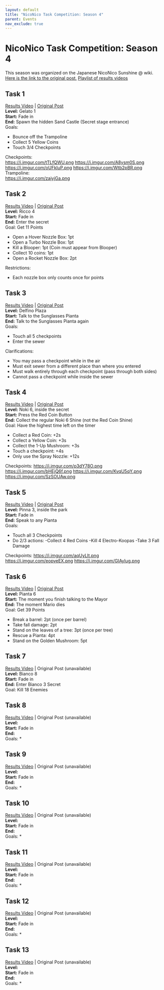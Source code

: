 ```yaml
---
layout: default
title: "NicoNico Task Competition: Season 4"
parent: Events
nav_exclude: true
---
```

# NicoNico Task Competition: Season 4
This season was organized on the Japanese NicoNico Sunshine @ wiki.
[Here is the link to the original post.](https://www49.atwiki.jp/mario-sunshine/pages/68.html)
[Playlist of results videos](https://www.youtube.com/playlist?list=PLDQn8zHkFza_TvN_hhPjA0n780zfDiLPP)

## Task 1
[Results Video](https://www.youtube.com/watch?v=wZ1y4qTgGWA) | [Original Post](https://www49.atwiki.jp/mario-sunshine/pages/69.html)  
**Level:** Gelato 1  
**Start:** Fade in  
**End:** Spawn the hidden Sand Castle (Secret stage entrance)  
Goals: 
* Bounce off the Trampoline
* Collect 5 Yellow Coins
* Touch 3/4 Checkpoints

Checkpoints:  
https://i.imgur.com/tTLfQWU.png  https://i.imgur.com/A8ysm0S.png  https://i.imgur.com/oUFkIuP.png  https://i.imgur.com/Wtb2pBR.png  
Trampoline:  
https://i.imgur.com/zajyjGa.png  

## Task 2
[Results Video](https://www.youtube.com/watch?v=vcO9AUqRRWg) | [Original Post](https://www49.atwiki.jp/mario-sunshine/pages/70.html)  
**Level:** Ricco 4  
**Start:** Fade in  
**End:** Enter the secret  
Goal: Get 11 Points
* Open a Hover Nozzle Box: 1pt
* Open a Turbo Nozzle Box: 1pt
* Kill a Blooper: 1pt (Coin must appear from Blooper)
* Collect 10 coins: 1pt
* Open a Rocket Nozzle Box: 2pt

Restrictions:
* Each nozzle box only counts once for points

## Task 3
[Results Video](https://www.youtube.com/watch?v=CXxKcfhI0L0) | [Original Post](https://www49.atwiki.jp/mario-sunshine/pages/71.html)  
**Level:** Delfino Plaza  
**Start:** Talk to the Sunglasses Pianta  
**End:** Talk to the Sunglasses Pianta again  
Goals: 
* Touch all 5 checkpoints
* Enter the sewer

Clarifications:
* You may pass a checkpoint while in the air
* Must exit sewer from a different place than where you entered
* Must walk entirely through each checkpoint (pass through both sides)
* Cannot pass a checkpoint while inside the sewer

## Task 4
[Results Video](https://www.youtube.com/watch?v=ly_BsxI6msU) | [Original Post](https://www49.atwiki.jp/mario-sunshine/pages/72.html)  
**Level:** Noki 6, inside the secret  
**Start:** Press the Red Coin Button  
**End:** Collect the regular Noki 6 Shine (not the Red Coin Shine)  
Goal: Have the highest time left on the timer
* Collect a Red Coin: +2s
* Collect a Yellow Coin: +3s
* Collect the 1-Up Mushroom: +3s
* Touch a checkpoint: +4s
* Only use the Spray Nozzle: +12s

Checkpoints:
https://i.imgur.com/p3dY78O.png  https://i.imgur.com/bHEjQ6f.png  https://i.imgur.com/KvqU5qY.png  https://i.imgur.com/SzSOUAw.png

## Task 5
[Results Video](https://www.youtube.com/watch?v=g0Ez5owg-yo) | [Original Post](https://www49.atwiki.jp/mario-sunshine/pages/73.html)  
**Level:** Pinna 3, inside the park  
**Start:** Fade in  
**End:** Speak to any Pianta  
Goals: 
* Touch all 3 Checkpoints
* Do 2/3 actions:
	-Collect 4 Red Coins
	-Kill 4 Electro-Koopas
	-Take 3 Fall Damage  

Checkpoints:
https://i.imgur.com/aqUyLlt.png  https://i.imgur.com/eopveEX.png  https://i.imgur.com/GIAylug.png 

## Task 6
[Results Video](https://www.youtube.com/watch?v=s4W0dE1a994) | [Original Post](https://www49.atwiki.jp/mario-sunshine/pages/74.html)  
**Level:** Pianta 6  
**Start:** The moment you finish talking to the Mayor  
**End:** The moment Mario dies  
Goal: Get 39 Points
* Break a barrel: 2pt (once per barrel)
* Take fall damage: 2pt
* Stand on the leaves of a tree: 3pt (once per tree)
* Rescue a Pianta: 4pt
* Stand on the Golden Mushroom: 5pt

## Task 7
[Results Video](https://www.youtube.com/watch?v=emkg4JUW8jI) | Original Post (unavailable)  
**Level:** Bianco 8  
**Start:** Fade in  
**End:** Enter Bianco 3 Secret  
Goal: Kill 18 Enemies

## Task 8
[Results Video](https://www.youtube.com/watch?v=SsbMipzi4RQ) | Original Post (unavailable)  
**Level:**   
**Start:** Fade in  
**End:**   
Goals: 
* 

## Task 9
[Results Video](https://www.youtube.com/watch?v=OAaufK0O_FU) | Original Post (unavailable)  
**Level:**  
**Start:** Fade in  
**End:**  
Goals: 
* 

## Task 10
[Results Video](https://www.youtube.com/watch?v=nhHwiWDGsb0) | Original Post (unavailable)  
**Level:**  
**Start:** Fade in  
**End:**  
Goals: 
* 

## Task 11
[Results Video](https://www.youtube.com/watch?v=47IEL9BNndM) | Original Post (unavailable)  
**Level:**  
**Start:** Fade in  
**End:**  
Goals: 
* 

## Task 12
[Results Video](https://www.youtube.com/watch?v=l523AIgqLd4) | Original Post (unavailable)  
**Level:**  
**Start:** Fade in  
**End:**  
Goals: 
* 

## Task 13
[Results Video](https://www.youtube.com/watch?v=QYtcztdSVvk) | Original Post (unavailable)  
**Level:**  
**Start:** Fade in  
**End:**  
Goals: 
*
